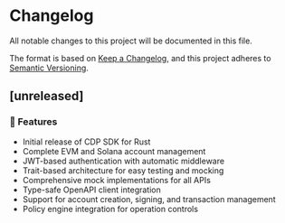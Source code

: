 # Changelog

All notable changes to this project will be documented in this file.

The format is based on [Keep a Changelog](https://keepachangelog.com/en/1.0.0/),
and this project adheres to [Semantic Versioning](https://semver.org/spec/v2.0.0.html).

## [unreleased]

### 🚀 Features

- Initial release of CDP SDK for Rust
- Complete EVM and Solana account management
- JWT-based authentication with automatic middleware
- Trait-based architecture for easy testing and mocking
- Comprehensive mock implementations for all APIs
- Type-safe OpenAPI client integration
- Support for account creation, signing, and transaction management
- Policy engine integration for operation controls

<!-- generated by git-cliff -->